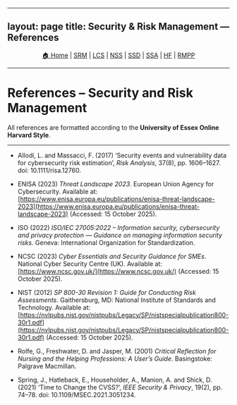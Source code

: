 
---
layout: page
title: Security & Risk Management — References
---


<p align="center">
  <a href="https://github.com/zexmartens/cybersecurity-portfolio-A.S/blob/main/modules/Security-and-Risk-Management/overview.md">🏠 Home</a> |
  <a href="../Security-and-Risk-Management/overview.md">SRM</a> |
  <a href="../Launching-into-Cyber-Security/overview.md">LCS</a> |
  <a href="../Network-Security/overview.md">NSS</a> |
  <a href="../Secure-Software-Development/overview.md">SSD</a> |
  <a href="../Secure-System-Architecture/overview.md">SSA</a> |
  <a href="../The-Human-Factor/overview.md">HF</a> |
  <a href="../Research-Methods-and-Professional-Practice/overview.md">RMPP</a>
</p>
<hr>

# References – Security and Risk Management  

All references are formatted according to the **University of Essex Online Harvard Style**.  

---

- Allodi, L. and Massacci, F. (2017) ‘Security events and vulnerability data for cybersecurity risk estimation’, *Risk Analysis*, 37(8), pp. 1606–1627. doi: 10.1111/risa.12760.  

- ENISA (2023) *Threat Landscape 2023*. European Union Agency for Cybersecurity. Available at: [https://www.enisa.europa.eu/publications/enisa-threat-landscape-2023](https://www.enisa.europa.eu/publications/enisa-threat-landscape-2023) (Accessed: 15 October 2025).  

- ISO (2022) *ISO/IEC 27005:2022 – Information security, cybersecurity and privacy protection — Guidance on managing information security risks*. Geneva: International Organization for Standardization.  

- NCSC (2023) *Cyber Essentials and Security Guidance for SMEs*. National Cyber Security Centre (UK). Available at: [https://www.ncsc.gov.uk/](https://www.ncsc.gov.uk/) (Accessed: 15 October 2025).  

- NIST (2012) *SP 800-30 Revision 1: Guide for Conducting Risk Assessments*. Gaithersburg, MD: National Institute of Standards and Technology. Available at: [https://nvlpubs.nist.gov/nistpubs/Legacy/SP/nistspecialpublication800-30r1.pdf](https://nvlpubs.nist.gov/nistpubs/Legacy/SP/nistspecialpublication800-30r1.pdf) (Accessed: 15 October 2025).  

- Rolfe, G., Freshwater, D. and Jasper, M. (2001) *Critical Reflection for Nursing and the Helping Professions: A User’s Guide*. Basingstoke: Palgrave Macmillan.  

- Spring, J., Hatleback, E., Householder, A., Manion, A. and Shick, D. (2021) ‘Time to Change the CVSS?’, *IEEE Security & Privacy*, 19(2), pp. 74–78. doi: 10.1109/MSEC.2021.3051234.  
